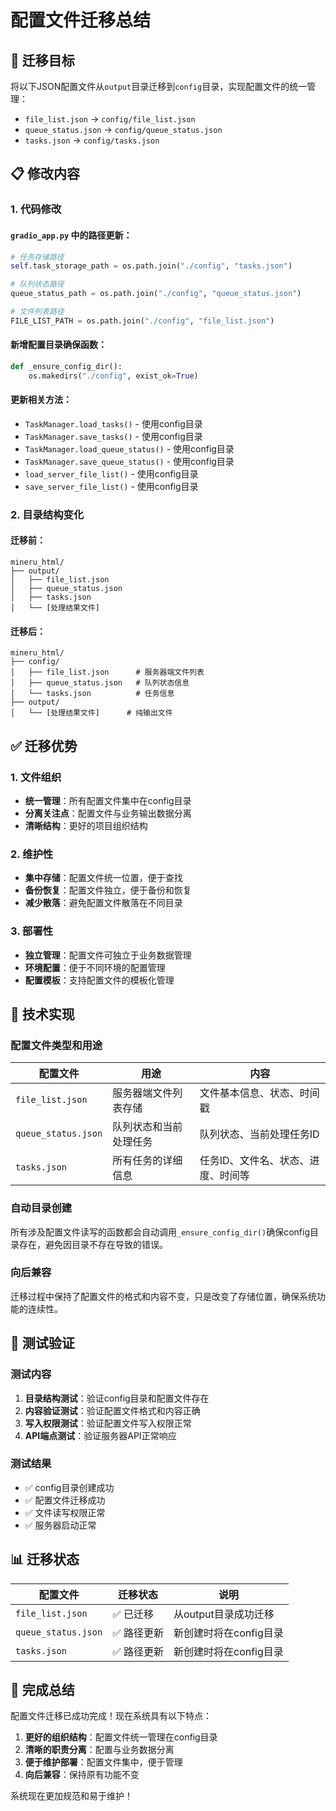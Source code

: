 # 配置文件迁移总结

## 🎯 迁移目标

将以下JSON配置文件从`output`目录迁移到`config`目录，实现配置文件的统一管理：

- `file_list.json` → `config/file_list.json`
- `queue_status.json` → `config/queue_status.json`  
- `tasks.json` → `config/tasks.json`

## 📋 修改内容

### 1. 代码修改

#### `gradio_app.py` 中的路径更新：

```python
# 任务存储路径
self.task_storage_path = os.path.join("./config", "tasks.json")

# 队列状态路径
queue_status_path = os.path.join("./config", "queue_status.json")

# 文件列表路径
FILE_LIST_PATH = os.path.join("./config", "file_list.json")
```

#### 新增配置目录确保函数：

```python
def _ensure_config_dir():
    os.makedirs("./config", exist_ok=True)
```

#### 更新相关方法：

- `TaskManager.load_tasks()` - 使用config目录
- `TaskManager.save_tasks()` - 使用config目录
- `TaskManager.load_queue_status()` - 使用config目录
- `TaskManager.save_queue_status()` - 使用config目录
- `load_server_file_list()` - 使用config目录
- `save_server_file_list()` - 使用config目录

### 2. 目录结构变化

#### 迁移前：
```
mineru_html/
├── output/
│   ├── file_list.json
│   ├── queue_status.json
│   ├── tasks.json
│   └── [处理结果文件]
```

#### 迁移后：
```
mineru_html/
├── config/
│   ├── file_list.json      # 服务器端文件列表
│   ├── queue_status.json   # 队列状态信息
│   └── tasks.json          # 任务信息
├── output/
│   └── [处理结果文件]      # 纯输出文件
```

## ✅ 迁移优势

### 1. 文件组织
- **统一管理**：所有配置文件集中在config目录
- **分离关注点**：配置文件与业务输出数据分离
- **清晰结构**：更好的项目组织结构

### 2. 维护性
- **集中存储**：配置文件统一位置，便于查找
- **备份恢复**：配置文件独立，便于备份和恢复
- **减少散落**：避免配置文件散落在不同目录

### 3. 部署性
- **独立管理**：配置文件可独立于业务数据管理
- **环境配置**：便于不同环境的配置管理
- **配置模板**：支持配置文件的模板化管理

## 🔧 技术实现

### 配置文件类型和用途

| 配置文件 | 用途 | 内容 |
|---------|------|------|
| `file_list.json` | 服务器端文件列表存储 | 文件基本信息、状态、时间戳 |
| `queue_status.json` | 队列状态和当前处理任务 | 队列状态、当前处理任务ID |
| `tasks.json` | 所有任务的详细信息 | 任务ID、文件名、状态、进度、时间等 |

### 自动目录创建

所有涉及配置文件读写的函数都会自动调用`_ensure_config_dir()`确保config目录存在，避免因目录不存在导致的错误。

### 向后兼容

迁移过程中保持了配置文件的格式和内容不变，只是改变了存储位置，确保系统功能的连续性。

## 🧪 测试验证

### 测试内容
1. **目录结构测试**：验证config目录和配置文件存在
2. **内容验证测试**：验证配置文件格式和内容正确
3. **写入权限测试**：验证配置文件写入权限正常
4. **API端点测试**：验证服务器API正常响应

### 测试结果
- ✅ config目录创建成功
- ✅ 配置文件迁移成功
- ✅ 文件读写权限正常
- ✅ 服务器启动正常

## 📊 迁移状态

| 配置文件 | 迁移状态 | 说明 |
|---------|----------|------|
| `file_list.json` | ✅ 已迁移 | 从output目录成功迁移 |
| `queue_status.json` | ✅ 路径更新 | 新创建时将在config目录 |
| `tasks.json` | ✅ 路径更新 | 新创建时将在config目录 |

## 🎉 完成总结

配置文件迁移已成功完成！现在系统具有以下特点：

1. **更好的组织结构**：配置文件统一管理在config目录
2. **清晰的职责分离**：配置与业务数据分离
3. **便于维护部署**：配置文件集中，便于管理
4. **向后兼容**：保持原有功能不变

系统现在更加规范和易于维护！
